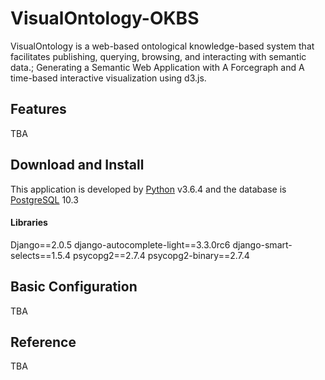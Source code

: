 # VisualOntology-OKBS
VisualOntology is a web-based ontological knowledge-based system that facilitates publishing, querying, browsing, and interacting with semantic data.; Generating a Semantic Web Application with A Forcegraph and A time-based interactive visualization using d3.js.

## Features
TBA

## Download and Install
This application is developed by [Python](https://www.python.org/) v3.6.4 and the database is [PostgreSQL](https://www.postgresql.org/) 10.3
#### Libraries
Django==2.0.5
django-autocomplete-light==3.3.0rc6
django-smart-selects==1.5.4
psycopg2==2.7.4
psycopg2-binary==2.7.4

## Basic Configuration
TBA

## Reference
TBA

